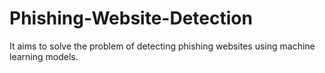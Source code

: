 # Phishing-Website-Detection
It aims to solve the problem of detecting phishing websites using machine learning models.
